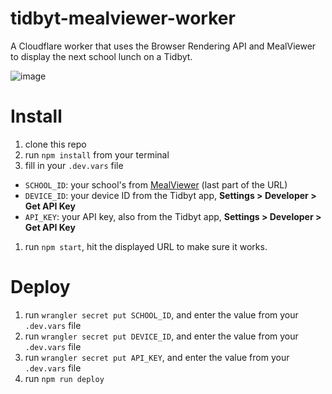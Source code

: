 # tidbyt-mealviewer-worker

A Cloudflare worker that uses the Browser Rendering API and MealViewer to display the next school lunch on a Tidbyt.

![image](https://github.com/user-attachments/assets/09967c9a-91f7-44ab-b646-c38f7f13e357)

# Install

1. clone this repo
1. run `npm install` from your terminal
1. fill in your `.dev.vars` file
  - `SCHOOL_ID`: your school's from [MealViewer](https://schools.mealviewer.com/) (last part of the URL)
  - `DEVICE_ID`: your device ID from the Tidbyt app, **Settings > Developer > Get API Key**
  - `API_KEY`: your API key, also  from the Tidbyt app, **Settings > Developer > Get API Key**
1. run `npm start`, hit the displayed URL to make sure it works.

# Deploy

1. run `wrangler secret put SCHOOL_ID`, and enter the value from your `.dev.vars` file
1. run `wrangler secret put DEVICE_ID`, and enter the value from your `.dev.vars` file
1. run `wrangler secret put API_KEY`, and enter the value from your `.dev.vars` file
1. run `npm run deploy`

